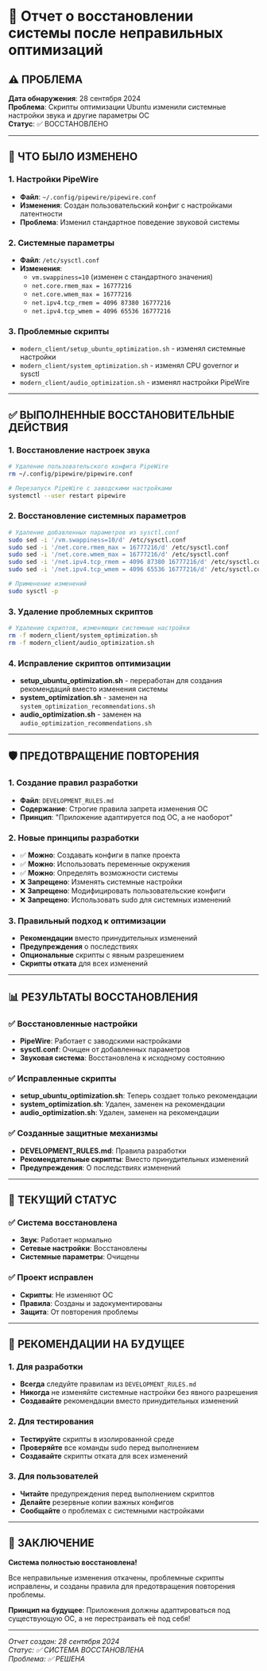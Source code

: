 # 🔧 Отчет о восстановлении системы после неправильных оптимизаций

## ⚠️ ПРОБЛЕМА

**Дата обнаружения**: 28 сентября 2024  
**Проблема**: Скрипты оптимизации Ubuntu изменили системные настройки звука и другие параметры ОС  
**Статус**: ✅ ВОССТАНОВЛЕНО

---

## 🚨 ЧТО БЫЛО ИЗМЕНЕНО

### 1. Настройки PipeWire
- **Файл**: `~/.config/pipewire/pipewire.conf`
- **Изменения**: Создан пользовательский конфиг с настройками латентности
- **Проблема**: Изменил стандартное поведение звуковой системы

### 2. Системные параметры
- **Файл**: `/etc/sysctl.conf`
- **Изменения**:
  - `vm.swappiness=10` (изменен с стандартного значения)
  - `net.core.rmem_max = 16777216`
  - `net.core.wmem_max = 16777216`
  - `net.ipv4.tcp_rmem = 4096 87380 16777216`
  - `net.ipv4.tcp_wmem = 4096 65536 16777216`

### 3. Проблемные скрипты
- `modern_client/setup_ubuntu_optimization.sh` - изменял системные настройки
- `modern_client/system_optimization.sh` - изменял CPU governor и sysctl
- `modern_client/audio_optimization.sh` - изменял настройки PipeWire

---

## ✅ ВЫПОЛНЕННЫЕ ВОССТАНОВИТЕЛЬНЫЕ ДЕЙСТВИЯ

### 1. Восстановление настроек звука
```bash
# Удаление пользовательского конфига PipeWire
rm ~/.config/pipewire/pipewire.conf

# Перезапуск PipeWire с заводскими настройками
systemctl --user restart pipewire
```

### 2. Восстановление системных параметров
```bash
# Удаление добавленных параметров из sysctl.conf
sudo sed -i '/vm.swappiness=10/d' /etc/sysctl.conf
sudo sed -i '/net.core.rmem_max = 16777216/d' /etc/sysctl.conf
sudo sed -i '/net.core.wmem_max = 16777216/d' /etc/sysctl.conf
sudo sed -i '/net.ipv4.tcp_rmem = 4096 87380 16777216/d' /etc/sysctl.conf
sudo sed -i '/net.ipv4.tcp_wmem = 4096 65536 16777216/d' /etc/sysctl.conf

# Применение изменений
sudo sysctl -p
```

### 3. Удаление проблемных скриптов
```bash
# Удаление скриптов, изменяющих системные настройки
rm -f modern_client/system_optimization.sh
rm -f modern_client/audio_optimization.sh
```

### 4. Исправление скриптов оптимизации
- **setup_ubuntu_optimization.sh** - переработан для создания рекомендаций вместо изменения системы
- **system_optimization.sh** - заменен на `system_optimization_recommendations.sh`
- **audio_optimization.sh** - заменен на `audio_optimization_recommendations.sh`

---

## 🛡️ ПРЕДОТВРАЩЕНИЕ ПОВТОРЕНИЯ

### 1. Создание правил разработки
- **Файл**: `DEVELOPMENT_RULES.md`
- **Содержание**: Строгие правила запрета изменения ОС
- **Принцип**: "Приложение адаптируется под ОС, а не наоборот"

### 2. Новые принципы разработки
- ✅ **Можно**: Создавать конфиги в папке проекта
- ✅ **Можно**: Использовать переменные окружения
- ✅ **Можно**: Определять возможности системы
- ❌ **Запрещено**: Изменять системные настройки
- ❌ **Запрещено**: Модифицировать пользовательские конфиги
- ❌ **Запрещено**: Использовать sudo для системных изменений

### 3. Правильный подход к оптимизации
- **Рекомендации** вместо принудительных изменений
- **Предупреждения** о последствиях
- **Опциональные** скрипты с явным разрешением
- **Скрипты отката** для всех изменений

---

## 📊 РЕЗУЛЬТАТЫ ВОССТАНОВЛЕНИЯ

### ✅ Восстановленные настройки
- **PipeWire**: Работает с заводскими настройками
- **sysctl.conf**: Очищен от добавленных параметров
- **Звуковая система**: Восстановлена к исходному состоянию

### ✅ Исправленные скрипты
- **setup_ubuntu_optimization.sh**: Теперь создает только рекомендации
- **system_optimization.sh**: Удален, заменен на рекомендации
- **audio_optimization.sh**: Удален, заменен на рекомендации

### ✅ Созданные защитные механизмы
- **DEVELOPMENT_RULES.md**: Правила разработки
- **Рекомендательные скрипты**: Вместо принудительных изменений
- **Предупреждения**: О последствиях изменений

---

## 🎯 ТЕКУЩИЙ СТАТУС

### ✅ Система восстановлена
- **Звук**: Работает нормально
- **Сетевые настройки**: Восстановлены
- **Системные параметры**: Очищены

### ✅ Проект исправлен
- **Скрипты**: Не изменяют ОС
- **Правила**: Созданы и задокументированы
- **Защита**: От повторения проблемы

---

## 🚀 РЕКОМЕНДАЦИИ НА БУДУЩЕЕ

### 1. Для разработки
- **Всегда** следуйте правилам из `DEVELOPMENT_RULES.md`
- **Никогда** не изменяйте системные настройки без явного разрешения
- **Создавайте** рекомендации вместо принудительных изменений

### 2. Для тестирования
- **Тестируйте** скрипты в изолированной среде
- **Проверяйте** все команды sudo перед выполнением
- **Создавайте** скрипты отката для всех изменений

### 3. Для пользователей
- **Читайте** предупреждения перед выполнением скриптов
- **Делайте** резервные копии важных конфигов
- **Сообщайте** о проблемах с системными настройками

---

## 🎉 ЗАКЛЮЧЕНИЕ

**Система полностью восстановлена!**

Все неправильные изменения откачены, проблемные скрипты исправлены, и созданы правила для предотвращения повторения проблемы.

**Принцип на будущее**: Приложения должны адаптироваться под существующую ОС, а не перестраивать её под себя!

---

*Отчет создан: 28 сентября 2024*  
*Статус: ✅ СИСТЕМА ВОССТАНОВЛЕНА*  
*Проблема: ✅ РЕШЕНА*
